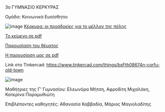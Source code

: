3ο ΓΥΜΝΑΣΙΟ ΚΕΡΚΥΡΑΣ

Ομάδα: Κοινωνικά Ευαίσθητοι

![image](https://github.com/magioladitis/st3dm2023/assets/5201502/9480679a-c4d6-48d8-8ccb-728ff025e463)
[Κέρκυρα: οι προσδοκίες για το μέλλον της πόλης](text.md)

[Το κείμενο σε pdf](κείμενο.pdf)

[Παρουσίαση του θέματος](slides.md)

[Η παρουσίαση μας σε pdf](St3dm.pdf)

Link στο Tinkercad: https://www.tinkercad.com/things/bxFth08674n-corfu-old-town

![image](https://github.com/magioladitis/magioladitis.github.io/assets/5201502/91f2787a-9753-49c1-aedc-c89dbdc82d67)

Μαθήτριες της Γ' Γυμνασίου: Ελεωνόρα Μήτση, Αφροδίτη Μιχαλάκη, Κατερίνα Παραμυθιώτη

Επιβλέποντες καθηγητές: Αθανασία Καββαδία, Μάριος Μαγιολαδίτης


